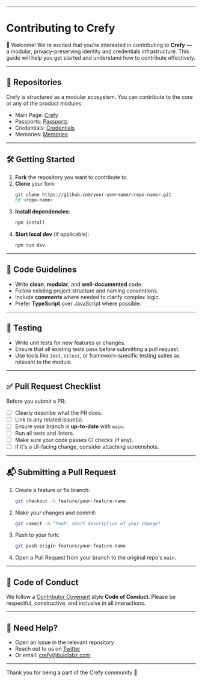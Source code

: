 
---


# Contributing to Crefy

👋 Welcome! We're excited that you're interested in contributing to **Crefy** — a modular, privacy-preserving identity and credentials infrastructure. This guide will help you get started and understand how to contribute effectively.

---

## 📁 Repositories

Crefy is structured as a modular ecosystem. You can contribute to the core or any of the product modules:

- Main Page: [Crefy](https://github.com/Cref-y/Crefy)
- Passports: [Passports](https://github.com/Cref-y/passports)
- Credentials: [Credentials](https://github.com/Cref-y/credentials)
- Memories: [Memories](https://github.com/Cref-y/memories)

---

## 🛠️ Getting Started

1. **Fork** the repository you want to contribute to.
2. **Clone** your fork:
   ```bash
   git clone https://github.com/your-username/<repo-name>.git
   cd <repo-name>
   ```
3. **Install dependencies**:
   ```bash
   npm install
   ```
4. **Start local dev** (if applicable):
   ```bash
   npm run dev
   ```

---

## 🚨 Code Guidelines

- Write **clean**, **modular**, and **well-documented** code.
- Follow existing project structure and naming conventions.
- Include **comments** where needed to clarify complex logic.
- Prefer **TypeScript** over JavaScript where possible.

---

## 🧪 Testing

- Write unit tests for new features or changes.
- Ensure that all existing tests pass before submitting a pull request.
- Use tools like `Jest`, `Vitest`, or framework-specific testing suites as relevant to the module.

---

## ✅ Pull Request Checklist

Before you submit a PR:

- [ ] Clearly describe what the PR does.
- [ ] Link to any related issue(s).
- [ ] Ensure your branch is **up-to-date** with `main`.
- [ ] Run all tests and linters.
- [ ] Make sure your code passes CI checks (if any).
- [ ] If it's a UI-facing change, consider attaching screenshots.

---

## 📬 Submitting a Pull Request

1. Create a feature or fix branch:
   ```bash
   git checkout -b feature/your-feature-name
   ```
2. Make your changes and commit:
   ```bash
   git commit -m "feat: short description of your change"
   ```
3. Push to your fork:
   ```bash
   git push origin feature/your-feature-name
   ```
4. Open a Pull Request from your branch to the original repo's `main`.

---

## 🙌 Code of Conduct

We follow a [Contributor Covenant](https://www.contributor-covenant.org/) style **Code of Conduct**. Please be respectful, constructive, and inclusive in all interactions.

---

## 💬 Need Help?

- Open an issue in the relevant repository
- Reach out to us on [Twitter](https://twitter.com/Crefy_)
- Or email: crefy@buidlabz.com

---

Thank you for being a part of the Crefy community 💜


